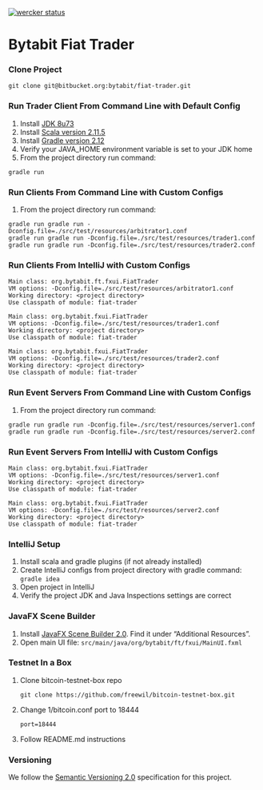 [![wercker status](https://app.wercker.com/status/4b45baa4a18cf289674fff2d3db7079a/s/master "wercker status")](https://app.wercker.com/project/bykey/4b45baa4a18cf289674fff2d3db7079a)

Bytabit Fiat Trader
===================

### Clone Project

```
git clone git@bitbucket.org:bytabit/fiat-trader.git 
```

### Run Trader Client From Command Line with Default Config

1. Install [JDK 8u73](https://jdk8.java.net/download.html)
2. Install [Scala version  2.11.5](http://www.scala-lang.org/download/)
3. Install [Gradle version 2.12](https://gradle.org/gradle-download/)
4. Verify your JAVA_HOME environment variable is set to your JDK home
5. From the project directory run command:

```
gradle run
```

### Run Clients From Command Line with Custom Configs

1. From the project directory run command:

```
gradle run gradle run -Dconfig.file=./src/test/resources/arbitrator1.conf
gradle run gradle run -Dconfig.file=./src/test/resources/trader1.conf
gradle run gradle run -Dconfig.file=./src/test/resources/trader2.conf
```

### Run Clients From IntelliJ with Custom Configs 

```
Main class: org.bytabit.ft.fxui.FiatTrader
VM options: -Dconfig.file=./src/test/resources/arbitrator1.conf
Working directory: <project directory>
Use classpath of module: fiat-trader
```

```
Main class: org.bytabit.fxui.FiatTrader
VM options: -Dconfig.file=./src/test/resources/trader1.conf
Working directory: <project directory>
Use classpath of module: fiat-trader
```

```
Main class: org.bytabit.fxui.FiatTrader
VM options: -Dconfig.file=./src/test/resources/trader2.conf
Working directory: <project directory>
Use classpath of module: fiat-trader
```

### Run Event Servers From Command Line with Custom Configs

1. From the project directory run command:

```
gradle run gradle run -Dconfig.file=./src/test/resources/server1.conf
gradle run gradle run -Dconfig.file=./src/test/resources/server2.conf
```

### Run Event Servers From IntelliJ with Custom Configs 

```
Main class: org.bytabit.fxui.FiatTrader
VM options: -Dconfig.file=./src/test/resources/server1.conf
Working directory: <project directory>
Use classpath of module: fiat-trader
```

```
Main class: org.bytabit.fxui.FiatTrader
VM options: -Dconfig.file=./src/test/resources/server2.conf
Working directory: <project directory>
Use classpath of module: fiat-trader
```


### IntelliJ Setup

1. Install scala and gradle plugins (if not already installed)
2. Create IntelliJ configs from project directory with gradle command: ```gradle idea```
3. Open project in IntelliJ
4. Verify the project JDK and Java Inspections settings are correct

### JavaFX Scene Builder

1. Install [JavaFX Scene Builder 2.0](http://www.oracle.com/technetwork/java/javase/downloads/index.html). Find it under “Additional Resources”.
2. Open main UI file: ```src/main/java/org/bytabit/ft/fxui/MainUI.fxml```

### Testnet In a Box

1. Clone bitcoin-testnet-box repo
    
    ```
    git clone https://github.com/freewil/bitcoin-testnet-box.git
    ```

2. Change 1/bitcoin.conf port to 18444  
    
    ```
    port=18444
    ```

3. Follow README.md instructions

### Versioning

We follow the [Semantic Versioning 2.0](http://semver.org/spec/v2.0.0.html) specification for this project.